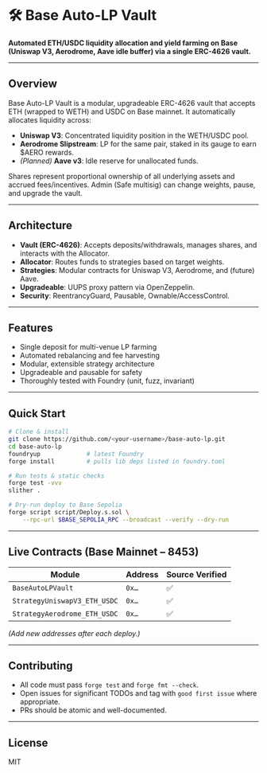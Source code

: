 # 🛠️ Base Auto-LP Vault

**Automated ETH/USDC liquidity allocation and yield farming on Base (Uniswap V3, Aerodrome, Aave idle buffer) via a single ERC-4626 vault.**

---

## Overview

Base Auto-LP Vault is a modular, upgradeable ERC-4626 vault that accepts ETH (wrapped to WETH) and USDC on Base mainnet. It automatically allocates liquidity across:

- **Uniswap V3**: Concentrated liquidity position in the WETH/USDC pool.
- **Aerodrome Slipstream**: LP for the same pair, staked in its gauge to earn $AERO rewards.
- *(Planned)* **Aave v3**: Idle reserve for unallocated funds.

Shares represent proportional ownership of all underlying assets and accrued fees/incentives. Admin (Safe multisig) can change weights, pause, and upgrade the vault.

---

## Architecture

- **Vault (ERC-4626)**: Accepts deposits/withdrawals, manages shares, and interacts with the Allocator.
- **Allocator**: Routes funds to strategies based on target weights.
- **Strategies**: Modular contracts for Uniswap V3, Aerodrome, and (future) Aave.
- **Upgradeable**: UUPS proxy pattern via OpenZeppelin.
- **Security**: ReentrancyGuard, Pausable, Ownable/AccessControl.

---

## Features

- Single deposit for multi-venue LP farming
- Automated rebalancing and fee harvesting
- Modular, extensible strategy architecture
- Upgradeable and pausable for safety
- Thoroughly tested with Foundry (unit, fuzz, invariant)

---

## Quick Start

```bash
# Clone & install
git clone https://github.com/<your-username>/base-auto-lp.git
cd base-auto-lp
foundryup             # latest Foundry
forge install         # pulls lib deps listed in foundry.toml

# Run tests & static checks
forge test -vvv
slither .

# Dry-run deploy to Base Sepolia
forge script script/Deploy.s.sol \
    --rpc-url $BASE_SEPOLIA_RPC --broadcast --verify --dry-run
```

---

## Live Contracts (Base Mainnet – 8453)

| Module                          | Address   | Source Verified |
|---------------------------------|-----------|-----------------|
| `BaseAutoLPVault`               | `0x…`     | ✅ |
| `StrategyUniswapV3_ETH_USDC`    | `0x…`     | ✅ |
| `StrategyAerodrome_ETH_USDC`    | `0x…`     | ✅ |

*(Add new addresses after each deploy.)*

---

## Contributing


- All code must pass `forge test` and `forge fmt --check`.
- Open issues for significant TODOs and tag with `good first issue` where appropriate.
- PRs should be atomic and well-documented.

---

## License

MIT
